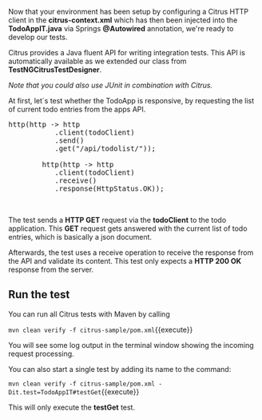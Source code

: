 Now that your environment has been setup by configuring a Citrus HTTP client in the **citrus-context.xml** which has
then been injected into the **TodoAppIT.java** via Springs **@Autowired** annotation, we're ready to develop our tests.

Citrus provides a Java fluent API for writing integration tests. This API is automatically available as we extended our
class from **TestNGCitrusTestDesigner**. 

_Note that you could also use JUnit in combination with Citrus._

At first, let´s test whether the TodoApp is responsive, by requesting the list of current todo entries from the apps API. 
<pre class="file" data-filename="citrus-sample/src/test/java/org/citrus/samples/TodoAppIT.java" data-target="insert" data-marker="// TODO: implement testGet">
http(http -> http
           .client(todoClient)
           .send()
           .get("/api/todolist/"));

        http(http -> http
           .client(todoClient)
           .receive()
           .response(HttpStatus.OK));


</pre>

The test sends a **HTTP GET** request via the **todoClient** to the todo application. This **GET** request gets answered
with the current list of todo entries, which is basically a json document.

Afterwards, the test uses a receive operation to receive the response from the API and validate its content. This test
only expects a **HTTP 200 OK** response from the server.

## Run the test

You can run all Citrus tests with Maven by calling
 
`mvn clean verify -f citrus-sample/pom.xml`{{execute}}

You will see some log output in the terminal window showing the incoming request processing.

You can also start a single test by adding its name to the command:

`mvn clean verify -f citrus-sample/pom.xml -Dit.test=TodoAppIT#testGet`{{execute}}

This will only execute the **testGet** test.
